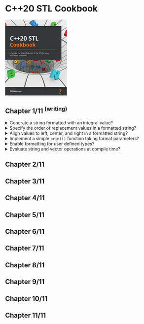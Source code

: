 # C++20 STL Cookbook
<img src="covers/9781803248714.jpg" width="200"/>

## Chapter 1/11 <sup>(writing)</sup>

<details>
<summary>Generate a string formatted with an integral value?</summary>

> ```cpp
> #include <string>
> #include <format>
>
> int main()
> {
>     std::string date = std::format("{}/{}/{}", 2023, 10, 1);
> }
> ``````
>
> ---
> **Resources**
> - C++20 STL Cookbook - Chapter 1
>
> ---
> **References**
> ---
</details>

<details>
<summary>Specify the order of replacement values in a formatted string?</summary>

> ```cpp
> #include <string>
> #include <format>
>
> int main()
> {
>     std::string date = std::format("{0}/{1}/{2}", 2023, 10, 1);
> }
> ``````
>
> ---
> **Resources**
> - C++20 STL Cookbook - Chapter 1
> ---
> **References**
> ---
</details>

<details>
<summary>Align values to left, center, and right in a formatted string?</summary>

> ```cpp
> #include <string>
> #include <format>
>
> int main()
> {
>     std::string date = std::format("{:.^15}", "message");
> }
> ``````
>
> ---
> **Resources**
> - C++20 STL Cookbook - Chapter 1
> ---
> **References**
> ---
</details>

<details>
<summary>Implement a simple <code>print()</code> function taking format parameters?</summary>

> ```cpp
> #include <string>
> #include <format>
> #include <cstdio>
>
> template<typename... Args>
> void print(std::string_view const fmt_str, Args&&... args)
> {
>     auto fmt_args{std::make_format_args(args...)};
>     std::string out{vformat(fmt_str, fmt_args)};
>     fputs(out.c_str(), stdout);
> }
>
> int main()
> {
>     print("message\n");
> }
> ``````
>
> ---
> **Resources**
> - C++20 STL Cookbook - Chapter 1
> ---
> **References**
> ---
</details>

<details>
<summary>Enable formatting for user defined types?</summary>

> ```cpp
> #include <string>
> #include <string_view>
> #include <format>
> #include <cstdio>
>
> class Data
> {
>     std::string buffer;
> };
>
> template <>
> struct std::formatter<Data>
> {
>     template<typename Context>
>     constexpr auto parse(Context& ctx)
>     {
>         return ctx.begin();
>     }
>
>     template<typename Format>
>     auto format(Data const& d, Format& ctx)
>     {
>         return formal_to(ctx.out(), "{}", d.buffer);
>     }
> };
>
> template<typename... Args>
> void print(std::string_view const fmt_str, Args&&... args)
> {
>     auto fmt_args{std::make_format_args(args...)};
>     std::string out{vformat(fmt_str, fmt_args)};
>     fputs(out.c_str(), stdout);
> }
>
> int main()
> {
>     Data data;
>     print("{}", data);
> }
> ``````
>
> ---
> **Resources**
> - C++20 STL Cookbook - Chapter 1
> ---
> **References**
> ---
</details>

<details>
<summary>Evaluate string and vector operations at compile time?</summary>

> C++20 allows the use of constexpr in several new contexts.
>
> ```cpp
> constexpr auto use_string()
> {
>     std::string buffer{"sample"};
>     return buffer.size();
> }
>
> constexpr auto use_vector()
> {
>     std::vector<int> buffer{1,2,3,4,5};
>     return std::accumulate(buffer.begin(), buffer.end(), 0);
> }
> ``````
>
> ---
> **Resources**
> - C++20 STL Cookbook - Chapter 1
> ---
> **References**
> ---
</details>

## Chapter 2/11
## Chapter 3/11
## Chapter 4/11
## Chapter 5/11
## Chapter 6/11
## Chapter 7/11
## Chapter 8/11
## Chapter 9/11
## Chapter 10/11
## Chapter 11/11

